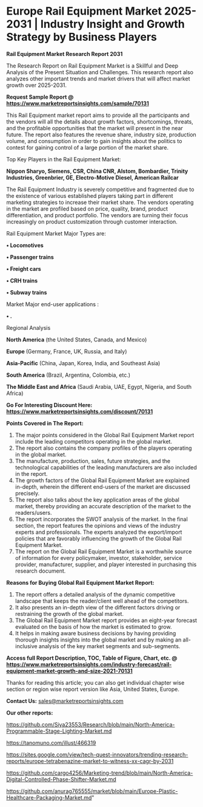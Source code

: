 # Europe Rail Equipment Market 2025-2031 | Industry Insight and Growth Strategy by Business Players

<strong>Rail Equipment Market Research Report 2031</strong>

The Research Report on Rail Equipment Market is a Skillful and Deep Analysis of the Present Situation and Challenges. This research report also analyzes other important trends and market drivers that will affect market growth over 2025-2031.

<strong>Request Sample Report @ <a href=https://www.marketreportsinsights.com/sample/70131>https://www.marketreportsinsights.com/sample/70131</a></strong>

This Rail Equipment market report aims to provide all the participants and the vendors will all the details about growth factors, shortcomings, threats, and the profitable opportunities that the market will present in the near future. The report also features the revenue share, industry size, production volume, and consumption in order to gain insights about the politics to contest for gaining control of a large portion of the market share.

Top Key Players in the Rail Equipment Market:

<strong>Nippon Sharyo, Siemens, CSR, China CNR, Alstom, Bombardier, Trinity Industries, Greenbrier, GE, Electro-Motive Diesel, American Railcar</strong>

The Rail Equipment Industry is severely competitive and fragmented due to the existence of various established players taking part in different marketing strategies to increase their market share. The vendors operating in the market are profiled based on price, quality, brand, product differentiation, and product portfolio. The vendors are turning their focus increasingly on product customization through customer interaction.

Rail Equipment Market Major Types are:

<strong>• Locomotives

• Passenger trains

• Freight cars

• CRH trains

• Subway trains</strong>

Market Major end-user applications :

<strong>• .</strong>

Regional Analysis

</u><strong><b>North America</b></strong> (the United States, Canada, and Mexico)

<strong><b>Europe </b></strong>(Germany, France, UK, Russia, and Italy)

<strong><b>Asia-Pacific</b></strong> (China, Japan, Korea, India, and Southeast Asia)

<strong><b>South America</b></strong> (Brazil, Argentina, Colombia, etc.)

<strong><b>The Middle East and Africa</b></strong> (Saudi Arabia, UAE, Egypt, Nigeria, and South Africa)

<strong>Go For Interesting Discount Here: <a href=https://www.marketreportsinsights.com/discount/70131>https://www.marketreportsinsights.com/discount/70131</a></strong>

<strong>Points Covered in The Report:</strong>
<ol>
  <li>The major points considered in the Global Rail Equipment Market report include the leading competitors operating in the global market.</li>
  <li>The report also contains the company profiles of the players operating in the global market.</li>
  <li>The manufacture, production, sales, future strategies, and the technological capabilities of the leading manufacturers are also included in the report.</li>
  <li>The growth factors of the Global Rail Equipment Market are explained in-depth, wherein the different end-users of the market are discussed precisely.</li>
  <li>The report also talks about the key application areas of the global market, thereby providing an accurate description of the market to the readers/users.</li>
  <li>The report incorporates the SWOT analysis of the market. In the final section, the report features the opinions and views of the industry experts and professionals. The experts analyzed the export/import policies that are favorably influencing the growth of the Global Rail Equipment Market.</li>
  <li>The report on the Global Rail Equipment Market is a worthwhile source of information for every policymaker, investor, stakeholder, service provider, manufacturer, supplier, and player interested in purchasing this research document.</li>
</ol>
<strong>Reasons for Buying Global Rail Equipment Market Report:</strong>

<ol>
  <li>The report offers a detailed analysis of the dynamic competitive landscape that keeps the reader/client well ahead of the competitors.</li>
  <li>It also presents an in-depth view of the different factors driving or restraining the growth of the global market.</li>
  <li>The Global Rail Equipment Market report provides an eight-year forecast evaluated on the basis of how the market is estimated to grow.</li>
  <li>It helps in making aware business decisions by having providing thorough insights insights into the global market and by making an all-inclusive analysis of the key market segments and sub-segments.</li>
</ol>
<strong>Access full Report Description, TOC, Table of Figure, Chart, etc. @ <a href=https://www.marketreportsinsights.com/industry-forecast/rail-equipment-market-growth-and-size-2021-70131>https://www.marketreportsinsights.com/industry-forecast/rail-equipment-market-growth-and-size-2021-70131</a></strong>


Thanks for reading this article; you can also get individual chapter wise section or region wise report version like Asia, United States, Europe.

<strong>Contact Us:</strong>
sales@marketreportsinsights.com

<strong>Our other reports:</strong>

<a href=https://github.com/Siya23553/Research/blob/main/North-America-Programmable-Stage-Lighting-Market.md>https://github.com/Siya23553/Research/blob/main/North-America-Programmable-Stage-Lighting-Market.md</a>

<a href=https://tanomuno.com/illust/466319>https://tanomuno.com/illust/466319</a>

<a href=https://sites.google.com/view/tech-quest-innovators/trending-research-reports/europe-tetrabenazine-market-to-witness-xx-cagr-by-2031>https://sites.google.com/view/tech-quest-innovators/trending-research-reports/europe-tetrabenazine-market-to-witness-xx-cagr-by-2031</a>

<a href=https://github.com/cargo4256/Marketing-trend/blob/main/North-America-Digital-Controlled-Phase-Shifter-Market.md>https://github.com/cargo4256/Marketing-trend/blob/main/North-America-Digital-Controlled-Phase-Shifter-Market.md</a>

<a href=https://github.com/anurag765555/market/blob/main/Europe-Plastic-Healthcare-Packaging-Market.md>https://github.com/anurag765555/market/blob/main/Europe-Plastic-Healthcare-Packaging-Market.md</a>"
